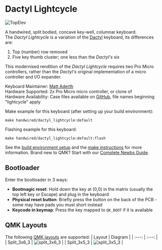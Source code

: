 # Dactyl Lightcycle

![TopElev](https://i.imgur.com/MwPhTrCh.jpg)

A handwired, split bodied, concave key-well, columnar keyboard.  
The *Dactyl Lightcycle* is a variation of the [Dactyl](/keyboards/handwired/dactyl/) keyboard, its differences are:
1. Top (number) row removed
2. Five key thumb cluster; one less than the *Dactyl's* six

This modernised rendition of the *Dactyl Lightcycle* requires two Pro Micro controllers, rather than the *Dactyl's* original implementation of a micro controller and I/O expander.

Keyboard Maintainer: [Matt Aderth](https://github.com/adereth/)  
Hardware Supported: 2x Pro Micro micro controller, or clone of  
Hardware Availability: Case files available on [GitHub](https://github.com/adereth/dactyl-keyboard), file names beginning "lightcycle" apply  

Make example for this keyboard (after setting up your build environment):

    make handwired/dactyl_lightcycle:default

Flashing example for this keyboard:

    make handwired/dactyl_lightcycle:default:flash

See the [build environment setup](https://docs.qmk.fm/#/getting_started_build_tools) and the [make instructions](https://docs.qmk.fm/#/getting_started_make_guide) for more information. Brand new to QMK? Start with our [Complete Newbs Guide](https://docs.qmk.fm/#/newbs).

## Bootloader

Enter the bootloader in 3 ways:

* **Bootmagic reset**: Hold down the key at (0,0) in the matrix (usually the top left key or Escape) and plug in the keyboard
* **Physical reset button**: Briefly press the button on the back of the PCB - some may have pads you must short instead
* **Keycode in keymap**: Press the key mapped to `QK_BOOT` if it is available

## QMK Layouts

The following [QMK layouts](/layouts/) are supported:
| Layout | Diagram |
| :---: | :---: |
| Split_3x6_3 | ![split_3x6_3](https://i.imgur.com/xBVDsqE.jpg) |
| Split_3x5_3 | ![split_3x5_3](https://i.imgur.com/nc0dbH1.jpg) |
